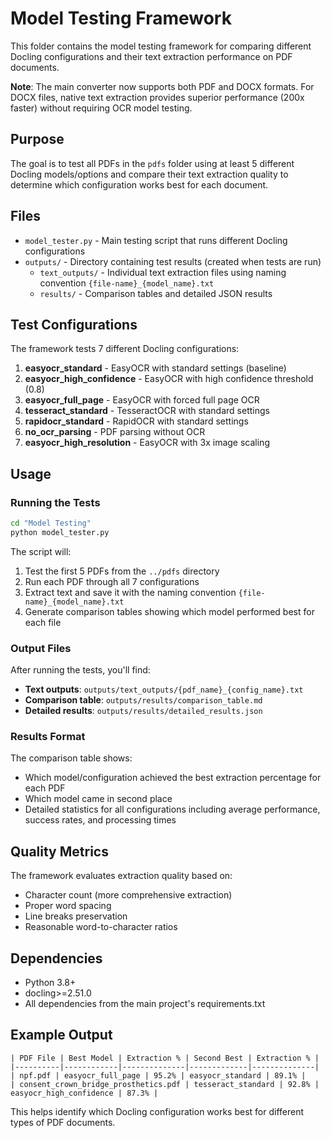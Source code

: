 # Model Testing Framework

This folder contains the model testing framework for comparing different Docling configurations and their text extraction performance on PDF documents. 

**Note**: The main converter now supports both PDF and DOCX formats. For DOCX files, native text extraction provides superior performance (200x faster) without requiring OCR model testing.

## Purpose

The goal is to test all PDFs in the `pdfs` folder using at least 5 different Docling models/options and compare their text extraction quality to determine which configuration works best for each document.

## Files

- `model_tester.py` - Main testing script that runs different Docling configurations
- `outputs/` - Directory containing test results (created when tests are run)
  - `text_outputs/` - Individual text extraction files using naming convention `{file-name}_{model_name}.txt`
  - `results/` - Comparison tables and detailed JSON results

## Test Configurations

The framework tests 7 different Docling configurations:

1. **easyocr_standard** - EasyOCR with standard settings (baseline)
2. **easyocr_high_confidence** - EasyOCR with high confidence threshold (0.8)
3. **easyocr_full_page** - EasyOCR with forced full page OCR
4. **tesseract_standard** - TesseractOCR with standard settings
5. **rapidocr_standard** - RapidOCR with standard settings
6. **no_ocr_parsing** - PDF parsing without OCR
7. **easyocr_high_resolution** - EasyOCR with 3x image scaling

## Usage

### Running the Tests

```bash
cd "Model Testing"
python model_tester.py
```

The script will:
1. Test the first 5 PDFs from the `../pdfs` directory
2. Run each PDF through all 7 configurations
3. Extract text and save it with the naming convention `{file-name}_{model_name}.txt`
4. Generate comparison tables showing which model performed best for each file

### Output Files

After running the tests, you'll find:

- **Text outputs**: `outputs/text_outputs/{pdf_name}_{config_name}.txt`
- **Comparison table**: `outputs/results/comparison_table.md`
- **Detailed results**: `outputs/results/detailed_results.json`

### Results Format

The comparison table shows:
- Which model/configuration achieved the best extraction percentage for each PDF
- Which model came in second place
- Detailed statistics for all configurations including average performance, success rates, and processing times

## Quality Metrics

The framework evaluates extraction quality based on:
- Character count (more comprehensive extraction)
- Proper word spacing
- Line breaks preservation
- Reasonable word-to-character ratios

## Dependencies

- Python 3.8+
- docling>=2.51.0
- All dependencies from the main project's requirements.txt

## Example Output

```
| PDF File | Best Model | Extraction % | Second Best | Extraction % |
|----------|------------|--------------|-------------|--------------|
| npf.pdf | easyocr_full_page | 95.2% | easyocr_standard | 89.1% |
| consent_crown_bridge_prosthetics.pdf | tesseract_standard | 92.8% | easyocr_high_confidence | 87.3% |
```

This helps identify which Docling configuration works best for different types of PDF documents.